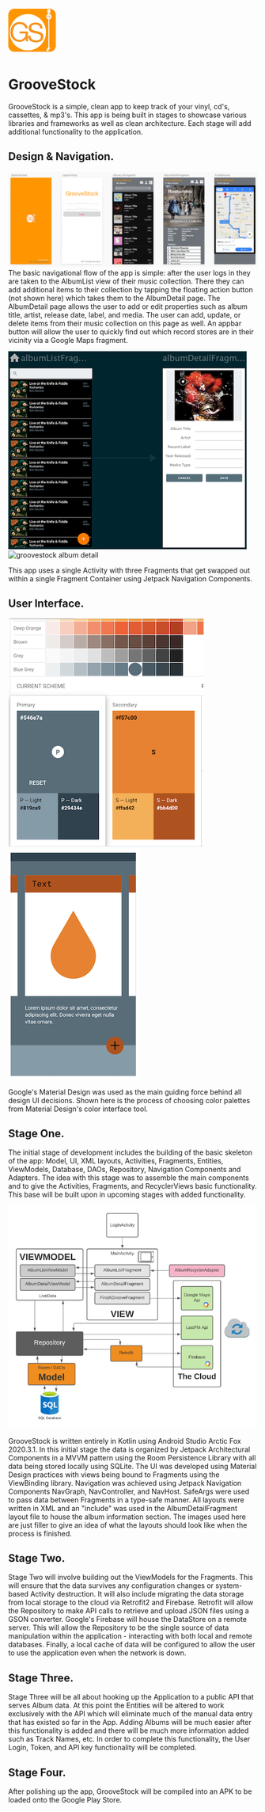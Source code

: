 ![groovestock applogo](images/groovestock_applogo.png)
# GrooveStock
GrooveStock is a simple, clean app to keep track of your vinyl, cd's, cassettes, & mp3's. This app is being built in stages to showcase various libraries and frameworks as well as clean architecture. Each stage will add additional functionality to the application. 

## Design & Navigation.
![groovestock wireframe](images/groovestock_wireframe.png)
The basic navigational flow of the app is simple: after the user logs in they are taken to the AlbumList view of their music collection. There they can add additional items to their collection by tapping the floating action button (not shown here) which takes them to the AlbumDetail page. The AlbumDetail page allows the user to add or edit properties such as album title, artist, release date, label, and media. The user can add, update, or delete items from their music collection on this page as well. An appbar button will allow the user to quickly find out which record stores are in their vicinity via a Google Maps fragment. 

![groovestock nav graph](images/navgraph.png) ![groovestock album detail](images/albumdetail.pnd)

This app uses a single Activity with three Fragments that get swapped out within a single Fragment Container using Jetpack Navigation Components.

## User Interface.
![groovestock material themes](images/groovestock_materialthemes.png) ![groovestock_color demo](images/groovestock_materialdemo.png)

Google's Material Design was used as the main guiding force behind all design UI decisions. Shown here is the process of choosing color palettes from Material Design's color interface tool. 

## Stage One.
The initial stage of development includes the building of the basic skeleton of the app: Model, UI, XML layouts, Activities, Fragments, Entities, ViewModels, Database, DAOs, Repository, Navigation Components and Adapters. The idea with this stage was to assemble the main components and to give the Activities, Fragments, and RecyclerViews basic functionality. This base will be built upon in upcoming stages with added functionality. 

![groovestock architecture](images/groovestock_architecture.png)

GrooveStock is written entirely in Kotlin using Android Studio Arctic Fox 2020.3.1. In this initial stage the data is organized by Jetpack Architectural Components in a MVVM pattern using the Room Persistence Library with all data being stored locally using SQLite. The UI was developed using Material Design practices with views being bound to Fragments using the ViewBinding library. Navigation was achieved using Jetpack Navigation Components NavGraph, NavController, and NavHost. SafeArgs were used to pass data between Fragments in a type-safe manner. All layouts were written in XML and an "include" was used in the AlbumDetailFragment layout file to house the album information section. The images used here are just filler to give an idea of what the layouts should look like when the process is finished.

## Stage Two.
Stage Two will involve building out the ViewModels for the Fragments. This will ensure that the data survives any configuration changes or system-based Activity destruction. It will also include migrating the data storage from local storage to the cloud via Retrofit2 and Firebase. Retrofit will allow the Repository to make API calls to retrieve and upload JSON files using a GSON converter. Google's Firebase will house the DataStore on a remote server. This will allow the Repository to be the single source of data manipulation within the application - interacting with both local and remote databases. Finally, a local cache of data will be configured to allow the user to use the application even when the network is down.
  
## Stage Three.
Stage Three will be all about hooking up the Application to a public API that serves Album data. At this point the Entities will be altered to work exclusively with the API which will eliminate much of the manual data entry that has existed so far in the App. Adding Albums will be much easier after this functionality is added and there will be much more information added such as Track Names, etc. In order to complete this functionality, the User Login, Token, and API key functionality will be completed.

## Stage Four.
After polishing up the app, GrooveStock will be compiled into an APK to be loaded onto the Google Play Store.
  










